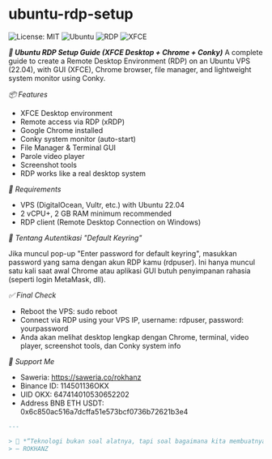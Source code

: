 # ubuntu-rdp-setup
![License: MIT](https://img.shields.io/badge/License-MIT-yellow.svg)
![Ubuntu](https://img.shields.io/badge/Ubuntu-22.04-orange?logo=ubuntu)
![RDP](https://img.shields.io/badge/RDP-Enabled-brightgreen)
![XFCE](https://img.shields.io/badge/Desktop-XFCE-blue)

***🚀 Ubuntu RDP Setup Guide (XFCE Desktop + Chrome + Conky)***
A complete guide to create a Remote Desktop Environment (RDP) on an Ubuntu VPS (22.04), with GUI (XFCE), Chrome browser, file manager, and lightweight system monitor using Conky.

*📦 Features*

- XFCE Desktop environment
- Remote access via RDP (xRDP)
- Google Chrome installed
- Conky system monitor (auto-start)
- File Manager & Terminal GUI
- Parole video player
- Screenshot tools
- RDP works like a real desktop system

*🧰 Requirements*
- VPS (DigitalOcean, Vultr, etc.) with Ubuntu 22.04
- 2 vCPU+, 2 GB RAM minimum recommended
- RDP client (Remote Desktop Connection on Windows)

*🔐 Tentang Autentikasi "Default Keyring"*

Jika muncul pop-up "Enter password for default keyring", masukkan password yang sama dengan akun RDP kamu (rdpuser). Ini hanya muncul satu kali saat awal Chrome atau aplikasi GUI butuh penyimpanan rahasia (seperti login MetaMask, dll).

*✅ Final Check*
- Reboot the VPS: sudo reboot
- Connect via RDP using your VPS IP, username: rdpuser, password: yourpassword
- Anda akan melihat desktop lengkap dengan Chrome, terminal, video player, screenshot tools, dan Conky system info

 *🙌 Support Me*
- Saweria: https://saweria.co/rokhanz
- Binance ID: 114501136OKX
- UID OKX: 647414010530652202
- Address BNB ETH USDT: 0x6c850ac516a7dcffa51e573bcf0736b72621b3e4
```markdown
---

> 💬 *“Teknologi bukan soal alatnya, tapi soal bagaimana kita membuatnya memberdayakan kita.”*  
> — ROKHANZ
